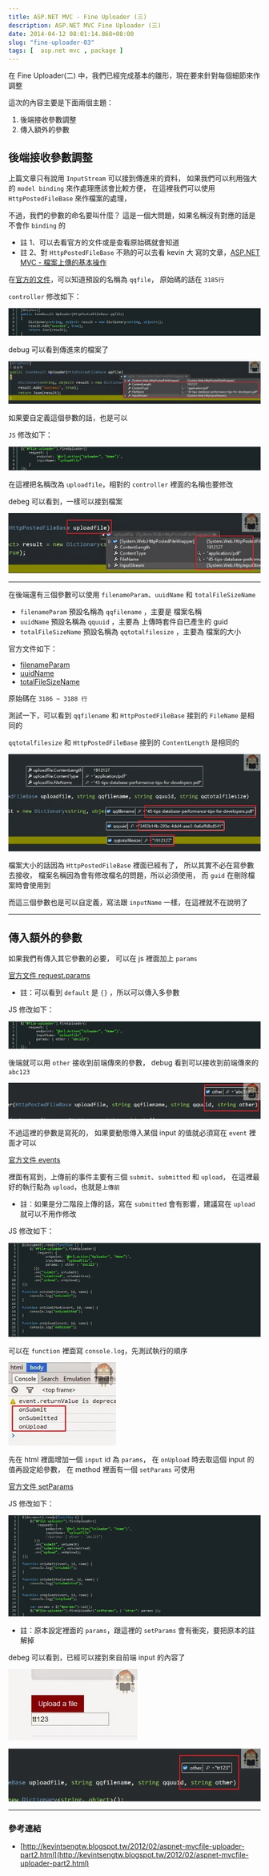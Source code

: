 ```yaml
---
title: ASP.NET MVC - Fine Uploader (三)
description: ASP.NET MVC Fine Uploader (三)
date: 2014-04-12 08:01:14.868+08:00
slug: "fine-uploader-03"
tags: [  asp.net mvc , package ]
---
```


在 Fine Uploader(二) 中，我們已經完成基本的雛形，現在要來針對每個細節來作調整

這次的內容主要是下面兩個主題：

1. 後端接收參數調整
2. 傳入額外的參數

## 後端接收參數調整

上篇文章只有說用 `InputStream` 可以接到傳進來的資料，
如果我們可以利用強大的 `model binding` 來作處理應該會比較方便，
在這裡我們可以使用 `HttpPostedFileBase` 來作檔案的處理，

不過，我們的參數的命名要叫什麼？
這是一個大問題，如果名稱沒有對應的話是不會作 `binding` 的

- 註 1、可以去看官方的文件或是查看原始碼就會知道
- 註 2、對 `HttpPostedFileBase` 不熟的可以去看 kevin 大 寫的文章，[ASP.NET MVC - 檔案上傳的基本操作](http://kevintsengtw.blogspot.tw/2013/03/aspnet-mvc.html)

在[官方的文件](http://docs.fineuploader.com/api/options.html#request.inputName)，可以知道預設的名稱為 `qqfile`，
原始碼的話在 `3185行`

`controller` 修改如下：

![](./01.webp)

debug 可以看到傳進來的檔案了

![](./02.webp)

如果要自定義這個參數的話，也是可以

`JS` 修改如下：

![](./03.webp)

在這裡把名稱改為 `uploadfile`，相對的 `controller` 裡面的名稱也要修改

debeg 可以看到，一樣可以接到檔案

![](./04.webp)

---

在後端還有三個參數可以使用 `filenameParam`、`uuidName` 和 `totalFileSizeName`

- `filenameParam` 預設名稱為 `qqfilename` ，主要是 檔案名稱
- `uuidName` 預設名稱為 `qquuid` ，主要為 上傳時套件自已產生的 guid
- `totalFileSizeName` 預設名稱為 `qqtotalfilesize` ，主要為 檔案的大小

官方文件如下：

- [filenameParam](http://docs.fineuploader.com/api/options.html#request.filenameParam)
- [uuidName](http://docs.fineuploader.com/api/options.html#request.uuidName)
- [totalFileSizeName](http://docs.fineuploader.com/api/options.html#request.totalFileSizeName)

原始碼在 `3186 ~ 3188 行`

測試一下，可以看到
`qqfilename` 和 `HttpPostedFileBase` 接到的 `FileName` 是相同的

`qqtotalfilesize` 和 `HttpPostedFileBase` 接到的 `ContentLength` 是相同的

![](./05.webp)

檔案大小的話因為 `HttpPostedFileBase` 裡面已經有了，
所以其實不必在寫參數去接收，
檔案名稱因為會有修改檔名的問題，所以必須使用，
而 `guid` 在刪除檔案時會使用到

而這三個參數也是可以自定義，寫法跟 `inputName` 一樣，在這裡就不在說明了

---

## 傳入額外的參數

如果我們有傳入其它參數的必要，
可以在 js 裡面加上 `params`

[官方文件 request.params](http://docs.fineuploader.com/api/options.html#request.params)

- 註：可以看到 `default` 是 `{}` ，所以可以傳入多參數

JS 修改如下：

![](./06.webp)

後端就可以用 `other` 接收到前端傳來的參數，
debug 看到可以接收到前端傳來的 `abc123`

![](./07.webp)

不過這裡的參數是寫死的，
如果要動態傳入某個 input 的值就必須寫在 `event` 裡面才可以

[官方文件 events](http://docs.fineuploader.com/branch/master/api/events.html)

裡面有寫到，上傳前的事件主要有三個 `submit`、`submitted` 和 `upload`，
在這裡最好的執行點為 `upload`，也就是`上傳前`

- 註：如果是分二階段上傳的話，寫在 `submitted` 會有影響，建議寫在 `upload` 就可以不用作修改

JS 修改如下：

![](./08.webp)

可以在 `function` 裡面寫 `console.log`，先測試執行的順序

![](./09.webp)

先在 html 裡面增加一個 `input` id 為 `params`，
在 `onUpload` 時去取這個 input 的值再設定給參數，
在 method 裡面有一個 `setParams` 可使用

[官方文件 setParams](http://docs.fineuploader.com/branch/master/api/methods.html#setParams)

JS 修改如下：

![](./10.webp)

- 註：原本設定裡面的 `params`，跟這裡的 `setParams` 會有衝突，要把原本的註解掉

debeg 可以看到，已經可以接到來自前端 input 的內容了

![](./11.webp)

![](./12.webp)

---

### 參考連結

- [http://kevintsengtw.blogspot.tw/2012/02/aspnet-mvcfile-uploader-part2.html](http://kevintsengtw.blogspot.tw/2012/02/aspnet-mvcfile-uploader-part2.html)